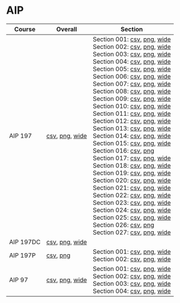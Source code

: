 # AIP

| Course | Overall | Section |
| ------ | ------- | ------- |
| AIP 197 | [csv](https://github.com/UCSD-Historical-Enrollment-Data/2024Spring/blob/main/overall/AIP%20197.csv), [png](https://raw.githubusercontent.com/UCSD-Historical-Enrollment-Data/2024Spring/main/plot_overall/AIP%20197.png), [wide](https://raw.githubusercontent.com/UCSD-Historical-Enrollment-Data/2024Spring/main/plot_overall_wide/AIP%20197.png) | Section 001: [csv](https://github.com/UCSD-Historical-Enrollment-Data/2024Spring/blob/main/section/AIP%20197_001.csv), [png](https://raw.githubusercontent.com/UCSD-Historical-Enrollment-Data/2024Spring/main/plot_section/AIP%20197_001.png), [wide](https://raw.githubusercontent.com/UCSD-Historical-Enrollment-Data/2024Spring/main/plot_section_wide/AIP%20197_001.png)<br>Section 002: [csv](https://github.com/UCSD-Historical-Enrollment-Data/2024Spring/blob/main/section/AIP%20197_002.csv), [png](https://raw.githubusercontent.com/UCSD-Historical-Enrollment-Data/2024Spring/main/plot_section/AIP%20197_002.png), [wide](https://raw.githubusercontent.com/UCSD-Historical-Enrollment-Data/2024Spring/main/plot_section_wide/AIP%20197_002.png)<br>Section 003: [csv](https://github.com/UCSD-Historical-Enrollment-Data/2024Spring/blob/main/section/AIP%20197_003.csv), [png](https://raw.githubusercontent.com/UCSD-Historical-Enrollment-Data/2024Spring/main/plot_section/AIP%20197_003.png), [wide](https://raw.githubusercontent.com/UCSD-Historical-Enrollment-Data/2024Spring/main/plot_section_wide/AIP%20197_003.png)<br>Section 004: [csv](https://github.com/UCSD-Historical-Enrollment-Data/2024Spring/blob/main/section/AIP%20197_004.csv), [png](https://raw.githubusercontent.com/UCSD-Historical-Enrollment-Data/2024Spring/main/plot_section/AIP%20197_004.png), [wide](https://raw.githubusercontent.com/UCSD-Historical-Enrollment-Data/2024Spring/main/plot_section_wide/AIP%20197_004.png)<br>Section 005: [csv](https://github.com/UCSD-Historical-Enrollment-Data/2024Spring/blob/main/section/AIP%20197_005.csv), [png](https://raw.githubusercontent.com/UCSD-Historical-Enrollment-Data/2024Spring/main/plot_section/AIP%20197_005.png), [wide](https://raw.githubusercontent.com/UCSD-Historical-Enrollment-Data/2024Spring/main/plot_section_wide/AIP%20197_005.png)<br>Section 006: [csv](https://github.com/UCSD-Historical-Enrollment-Data/2024Spring/blob/main/section/AIP%20197_006.csv), [png](https://raw.githubusercontent.com/UCSD-Historical-Enrollment-Data/2024Spring/main/plot_section/AIP%20197_006.png), [wide](https://raw.githubusercontent.com/UCSD-Historical-Enrollment-Data/2024Spring/main/plot_section_wide/AIP%20197_006.png)<br>Section 007: [csv](https://github.com/UCSD-Historical-Enrollment-Data/2024Spring/blob/main/section/AIP%20197_007.csv), [png](https://raw.githubusercontent.com/UCSD-Historical-Enrollment-Data/2024Spring/main/plot_section/AIP%20197_007.png), [wide](https://raw.githubusercontent.com/UCSD-Historical-Enrollment-Data/2024Spring/main/plot_section_wide/AIP%20197_007.png)<br>Section 008: [csv](https://github.com/UCSD-Historical-Enrollment-Data/2024Spring/blob/main/section/AIP%20197_008.csv), [png](https://raw.githubusercontent.com/UCSD-Historical-Enrollment-Data/2024Spring/main/plot_section/AIP%20197_008.png), [wide](https://raw.githubusercontent.com/UCSD-Historical-Enrollment-Data/2024Spring/main/plot_section_wide/AIP%20197_008.png)<br>Section 009: [csv](https://github.com/UCSD-Historical-Enrollment-Data/2024Spring/blob/main/section/AIP%20197_009.csv), [png](https://raw.githubusercontent.com/UCSD-Historical-Enrollment-Data/2024Spring/main/plot_section/AIP%20197_009.png), [wide](https://raw.githubusercontent.com/UCSD-Historical-Enrollment-Data/2024Spring/main/plot_section_wide/AIP%20197_009.png)<br>Section 010: [csv](https://github.com/UCSD-Historical-Enrollment-Data/2024Spring/blob/main/section/AIP%20197_010.csv), [png](https://raw.githubusercontent.com/UCSD-Historical-Enrollment-Data/2024Spring/main/plot_section/AIP%20197_010.png), [wide](https://raw.githubusercontent.com/UCSD-Historical-Enrollment-Data/2024Spring/main/plot_section_wide/AIP%20197_010.png)<br>Section 011: [csv](https://github.com/UCSD-Historical-Enrollment-Data/2024Spring/blob/main/section/AIP%20197_011.csv), [png](https://raw.githubusercontent.com/UCSD-Historical-Enrollment-Data/2024Spring/main/plot_section/AIP%20197_011.png), [wide](https://raw.githubusercontent.com/UCSD-Historical-Enrollment-Data/2024Spring/main/plot_section_wide/AIP%20197_011.png)<br>Section 012: [csv](https://github.com/UCSD-Historical-Enrollment-Data/2024Spring/blob/main/section/AIP%20197_012.csv), [png](https://raw.githubusercontent.com/UCSD-Historical-Enrollment-Data/2024Spring/main/plot_section/AIP%20197_012.png), [wide](https://raw.githubusercontent.com/UCSD-Historical-Enrollment-Data/2024Spring/main/plot_section_wide/AIP%20197_012.png)<br>Section 013: [csv](https://github.com/UCSD-Historical-Enrollment-Data/2024Spring/blob/main/section/AIP%20197_013.csv), [png](https://raw.githubusercontent.com/UCSD-Historical-Enrollment-Data/2024Spring/main/plot_section/AIP%20197_013.png), [wide](https://raw.githubusercontent.com/UCSD-Historical-Enrollment-Data/2024Spring/main/plot_section_wide/AIP%20197_013.png)<br>Section 014: [csv](https://github.com/UCSD-Historical-Enrollment-Data/2024Spring/blob/main/section/AIP%20197_014.csv), [png](https://raw.githubusercontent.com/UCSD-Historical-Enrollment-Data/2024Spring/main/plot_section/AIP%20197_014.png), [wide](https://raw.githubusercontent.com/UCSD-Historical-Enrollment-Data/2024Spring/main/plot_section_wide/AIP%20197_014.png)<br>Section 015: [csv](https://github.com/UCSD-Historical-Enrollment-Data/2024Spring/blob/main/section/AIP%20197_015.csv), [png](https://raw.githubusercontent.com/UCSD-Historical-Enrollment-Data/2024Spring/main/plot_section/AIP%20197_015.png), [wide](https://raw.githubusercontent.com/UCSD-Historical-Enrollment-Data/2024Spring/main/plot_section_wide/AIP%20197_015.png)<br>Section 016: [csv](https://github.com/UCSD-Historical-Enrollment-Data/2024Spring/blob/main/section/AIP%20197_016.csv), [png](https://raw.githubusercontent.com/UCSD-Historical-Enrollment-Data/2024Spring/main/plot_section/AIP%20197_016.png)<br>Section 017: [csv](https://github.com/UCSD-Historical-Enrollment-Data/2024Spring/blob/main/section/AIP%20197_017.csv), [png](https://raw.githubusercontent.com/UCSD-Historical-Enrollment-Data/2024Spring/main/plot_section/AIP%20197_017.png), [wide](https://raw.githubusercontent.com/UCSD-Historical-Enrollment-Data/2024Spring/main/plot_section_wide/AIP%20197_017.png)<br>Section 018: [csv](https://github.com/UCSD-Historical-Enrollment-Data/2024Spring/blob/main/section/AIP%20197_018.csv), [png](https://raw.githubusercontent.com/UCSD-Historical-Enrollment-Data/2024Spring/main/plot_section/AIP%20197_018.png), [wide](https://raw.githubusercontent.com/UCSD-Historical-Enrollment-Data/2024Spring/main/plot_section_wide/AIP%20197_018.png)<br>Section 019: [csv](https://github.com/UCSD-Historical-Enrollment-Data/2024Spring/blob/main/section/AIP%20197_019.csv), [png](https://raw.githubusercontent.com/UCSD-Historical-Enrollment-Data/2024Spring/main/plot_section/AIP%20197_019.png), [wide](https://raw.githubusercontent.com/UCSD-Historical-Enrollment-Data/2024Spring/main/plot_section_wide/AIP%20197_019.png)<br>Section 020: [csv](https://github.com/UCSD-Historical-Enrollment-Data/2024Spring/blob/main/section/AIP%20197_020.csv), [png](https://raw.githubusercontent.com/UCSD-Historical-Enrollment-Data/2024Spring/main/plot_section/AIP%20197_020.png), [wide](https://raw.githubusercontent.com/UCSD-Historical-Enrollment-Data/2024Spring/main/plot_section_wide/AIP%20197_020.png)<br>Section 021: [csv](https://github.com/UCSD-Historical-Enrollment-Data/2024Spring/blob/main/section/AIP%20197_021.csv), [png](https://raw.githubusercontent.com/UCSD-Historical-Enrollment-Data/2024Spring/main/plot_section/AIP%20197_021.png), [wide](https://raw.githubusercontent.com/UCSD-Historical-Enrollment-Data/2024Spring/main/plot_section_wide/AIP%20197_021.png)<br>Section 022: [csv](https://github.com/UCSD-Historical-Enrollment-Data/2024Spring/blob/main/section/AIP%20197_022.csv), [png](https://raw.githubusercontent.com/UCSD-Historical-Enrollment-Data/2024Spring/main/plot_section/AIP%20197_022.png), [wide](https://raw.githubusercontent.com/UCSD-Historical-Enrollment-Data/2024Spring/main/plot_section_wide/AIP%20197_022.png)<br>Section 023: [csv](https://github.com/UCSD-Historical-Enrollment-Data/2024Spring/blob/main/section/AIP%20197_023.csv), [png](https://raw.githubusercontent.com/UCSD-Historical-Enrollment-Data/2024Spring/main/plot_section/AIP%20197_023.png), [wide](https://raw.githubusercontent.com/UCSD-Historical-Enrollment-Data/2024Spring/main/plot_section_wide/AIP%20197_023.png)<br>Section 024: [csv](https://github.com/UCSD-Historical-Enrollment-Data/2024Spring/blob/main/section/AIP%20197_024.csv), [png](https://raw.githubusercontent.com/UCSD-Historical-Enrollment-Data/2024Spring/main/plot_section/AIP%20197_024.png), [wide](https://raw.githubusercontent.com/UCSD-Historical-Enrollment-Data/2024Spring/main/plot_section_wide/AIP%20197_024.png)<br>Section 025: [csv](https://github.com/UCSD-Historical-Enrollment-Data/2024Spring/blob/main/section/AIP%20197_025.csv), [png](https://raw.githubusercontent.com/UCSD-Historical-Enrollment-Data/2024Spring/main/plot_section/AIP%20197_025.png), [wide](https://raw.githubusercontent.com/UCSD-Historical-Enrollment-Data/2024Spring/main/plot_section_wide/AIP%20197_025.png)<br>Section 026: [csv](https://github.com/UCSD-Historical-Enrollment-Data/2024Spring/blob/main/section/AIP%20197_026.csv), [png](https://raw.githubusercontent.com/UCSD-Historical-Enrollment-Data/2024Spring/main/plot_section/AIP%20197_026.png)<br>Section 027: [csv](https://github.com/UCSD-Historical-Enrollment-Data/2024Spring/blob/main/section/AIP%20197_027.csv), [png](https://raw.githubusercontent.com/UCSD-Historical-Enrollment-Data/2024Spring/main/plot_section/AIP%20197_027.png), [wide](https://raw.githubusercontent.com/UCSD-Historical-Enrollment-Data/2024Spring/main/plot_section_wide/AIP%20197_027.png) |
| AIP 197DC | [csv](https://github.com/UCSD-Historical-Enrollment-Data/2024Spring/blob/main/overall/AIP%20197DC.csv), [png](https://raw.githubusercontent.com/UCSD-Historical-Enrollment-Data/2024Spring/main/plot_overall/AIP%20197DC.png), [wide](https://raw.githubusercontent.com/UCSD-Historical-Enrollment-Data/2024Spring/main/plot_overall_wide/AIP%20197DC.png) |  |
| AIP 197P | [csv](https://github.com/UCSD-Historical-Enrollment-Data/2024Spring/blob/main/overall/AIP%20197P.csv), [png](https://raw.githubusercontent.com/UCSD-Historical-Enrollment-Data/2024Spring/main/plot_overall/AIP%20197P.png) | Section 001: [csv](https://github.com/UCSD-Historical-Enrollment-Data/2024Spring/blob/main/section/AIP%20197P_001.csv), [png](https://raw.githubusercontent.com/UCSD-Historical-Enrollment-Data/2024Spring/main/plot_section/AIP%20197P_001.png), [wide](https://raw.githubusercontent.com/UCSD-Historical-Enrollment-Data/2024Spring/main/plot_section_wide/AIP%20197P_001.png)<br>Section 002: [csv](https://github.com/UCSD-Historical-Enrollment-Data/2024Spring/blob/main/section/AIP%20197P_002.csv), [png](https://raw.githubusercontent.com/UCSD-Historical-Enrollment-Data/2024Spring/main/plot_section/AIP%20197P_002.png), [wide](https://raw.githubusercontent.com/UCSD-Historical-Enrollment-Data/2024Spring/main/plot_section_wide/AIP%20197P_002.png) |
| AIP 97 | [csv](https://github.com/UCSD-Historical-Enrollment-Data/2024Spring/blob/main/overall/AIP%2097.csv), [png](https://raw.githubusercontent.com/UCSD-Historical-Enrollment-Data/2024Spring/main/plot_overall/AIP%2097.png), [wide](https://raw.githubusercontent.com/UCSD-Historical-Enrollment-Data/2024Spring/main/plot_overall_wide/AIP%2097.png) | Section 001: [csv](https://github.com/UCSD-Historical-Enrollment-Data/2024Spring/blob/main/section/AIP%2097_001.csv), [png](https://raw.githubusercontent.com/UCSD-Historical-Enrollment-Data/2024Spring/main/plot_section/AIP%2097_001.png), [wide](https://raw.githubusercontent.com/UCSD-Historical-Enrollment-Data/2024Spring/main/plot_section_wide/AIP%2097_001.png)<br>Section 002: [csv](https://github.com/UCSD-Historical-Enrollment-Data/2024Spring/blob/main/section/AIP%2097_002.csv), [png](https://raw.githubusercontent.com/UCSD-Historical-Enrollment-Data/2024Spring/main/plot_section/AIP%2097_002.png), [wide](https://raw.githubusercontent.com/UCSD-Historical-Enrollment-Data/2024Spring/main/plot_section_wide/AIP%2097_002.png)<br>Section 003: [csv](https://github.com/UCSD-Historical-Enrollment-Data/2024Spring/blob/main/section/AIP%2097_003.csv), [png](https://raw.githubusercontent.com/UCSD-Historical-Enrollment-Data/2024Spring/main/plot_section/AIP%2097_003.png), [wide](https://raw.githubusercontent.com/UCSD-Historical-Enrollment-Data/2024Spring/main/plot_section_wide/AIP%2097_003.png)<br>Section 004: [csv](https://github.com/UCSD-Historical-Enrollment-Data/2024Spring/blob/main/section/AIP%2097_004.csv), [png](https://raw.githubusercontent.com/UCSD-Historical-Enrollment-Data/2024Spring/main/plot_section/AIP%2097_004.png), [wide](https://raw.githubusercontent.com/UCSD-Historical-Enrollment-Data/2024Spring/main/plot_section_wide/AIP%2097_004.png) |
